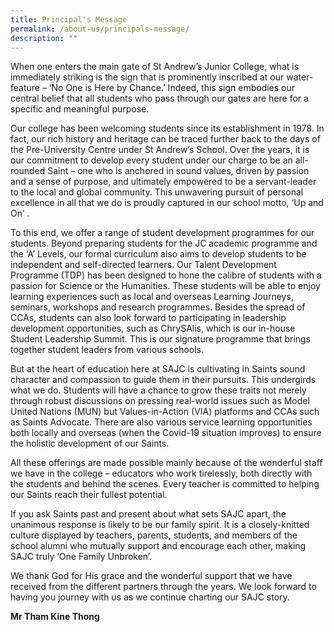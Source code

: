 ```yaml
---
title: Principal's Message
permalink: /about-us/principals-message/
description: ""
---
```

<p>When one enters the main gate of St Andrew&rsquo;s Junior College, what is immediately striking is the sign that is prominently inscribed at our water-feature &ndash; &lsquo;No One is Here by Chance.&rsquo; Indeed, this sign embodies our central belief that all students who pass through our gates are here for a specific and meaningful purpose.</p>
<p>Our college has been welcoming students since its establishment in 1978. In fact, our rich history and heritage can be traced further back to the days of the Pre-University Centre under St Andrew&rsquo;s School. Over the years, it is our commitment to develop every student under our charge to be an all-rounded Saint &ndash; one who is anchored in sound values, driven by passion and a sense of purpose, and ultimately empowered to be a servant-leader to the local and global community. This unwavering pursuit of personal excellence in all that we do is proudly captured in our school motto, &lsquo;Up and On&rsquo; .</p>
<p>To this end, we offer a range of student development programmes for our students. Beyond preparing students for the JC academic programme and the &lsquo;A&rsquo; Levels, our formal curriculum also aims to develop students to be independent and self-directed learners. Our Talent Development Programme (TDP) has been designed to hone the calibre of students with a passion for Science or the Humanities. These students will be able to enjoy learning experiences such as local and overseas Learning Journeys, seminars, workshops and research programmes. Besides the spread of CCAs, students can also look forward to participating in leadership development opportunities, such as ChrySAlis, which is our in-house Student Leadership Summit. This is our signature programme that brings together student leaders from various schools.</p>
<p>But at the heart of education here at SAJC is cultivating in Saints sound character and compassion to guide them in their pursuits. This undergirds what we do. Students will have a chance to grow these traits not merely through robust discussions on pressing real-world issues such as Model United Nations (MUN) but Values-in-Action (VIA) platforms and CCAs such as Saints Advocate. There are also various service learning opportunities both locally and overseas (when the Covid-19 situation improves) to ensure the holistic development of our Saints.</p>
<p>All these offerings are made possible mainly because of the wonderful staff we have in the college &ndash; educators who work tirelessly, both directly with the students and behind the scenes. Every teacher is committed to helping our Saints reach their fullest potential.</p>
<p>If you ask Saints past and present about what sets SAJC apart, the unanimous response is likely to be our family spirit. It is a closely-knitted culture displayed by teachers, parents, students, and members of the school alumni who mutually support and encourage each other, making SAJC truly &lsquo;One Family Unbroken&rsquo;.</p>
<p>We thank God for His grace and the wonderful support that we have received from the different partners through the years. We look forward to having you journey with us as we continue charting our SAJC story.</p>
<p><strong>Mr Tham Kine Thong</strong></p>
